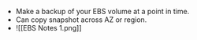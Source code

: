 - Make a backup of your EBS volume at a point in time.
- Can copy snapshot across AZ or region.
- ![[EBS Notes 1.png]]